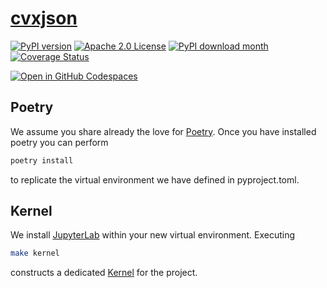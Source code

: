 # [cvxjson](https://www.cvxgrp.org/cvxjson/)

[![PyPI version](https://badge.fury.io/py/cvxjson.svg)](https://badge.fury.io/py/cvxjson)
[![Apache 2.0 
License](https://img.shields.io/badge/License-APACHEv2-brightgreen.svg)](https://github.com/cvxgrp/cvxjson/blob/master/LICENSE)
[![PyPI download 
month](https://img.shields.io/pypi/dm/cvxjson.svg)](https://pypi.python.org/pypi/cvxjson/)
[![Coverage 
Status](https://coveralls.io/repos/github/cvxgrp/cvxjson/badge.png?branch=main)](https://coveralls.io/github/cvxgrp/cvxjson?branch=main)

[![Open in GitHub 
Codespaces](https://github.com/codespaces/badge.svg)](https://codespaces.new/cvxgrp/cvxjson)

## Poetry

We assume you share already the love for [Poetry](https://python-poetry.org).
Once you have installed poetry you can perform

```bash
poetry install
```

to replicate the virtual environment we have defined in pyproject.toml.

## Kernel

We install [JupyterLab](https://jupyter.org) within your new virtual
environment. Executing

```bash
make kernel
```

constructs a dedicated [Kernel](https://docs.jupyter.org/en/latest/projects/kernels.html)
for the project.
